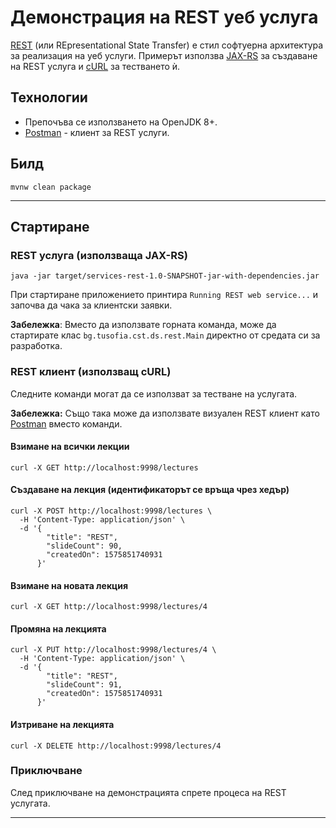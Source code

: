 # Демонстрация на REST уеб услуга

[REST](https://en.wikipedia.org/wiki/Representational_state_transfer) (или REpresentational State Transfer) е стил софтуерна архитектура за реализация на уеб услуги. Примерът използва [JAX-RS](https://docs.oracle.com/javaee/6/tutorial/doc/giepu.html) за създаване на REST услуга и [cURL](https://en.wikipedia.org/wiki/CURL) за тестването ѝ.

## Технологии
- Препочъва се използването на OpenJDK 8+.
- [Postman](https://www.getpostman.com/) - клиент за REST услуги.

## Билд
```
mvnw clean package
```

---

## Стартиране

### REST услуга (използваща JAX-RS)
```
java -jar target/services-rest-1.0-SNAPSHOT-jar-with-dependencies.jar
```
При стартиране приложението принтира `Running REST web service...` и започва да чака за клиентски заявки. 

**Забележка**: Вместо да използвате горната команда, може да стартирате клас `bg.tusofia.cst.ds.rest.Main` директно от средата си за разработка.

### REST клиент (използващ cURL)

Следните команди могат да се използват за тестване на услугата.

**Забележка:** Също така може да използвате визуален REST клиент като [Postman](https://www.getpostman.com/) вместо команди. 

#### Взимане на всички лекции
```
curl -X GET http://localhost:9998/lectures 	
```

#### Създаване на лекция (идентификаторът се връща чрез хедър)
```
curl -X POST http://localhost:9998/lectures \
  -H 'Content-Type: application/json' \
  -d '{
        "title": "REST",
        "slideCount": 90,
        "createdOn": 1575851740931
      }'
```

#### Взимане на новата лекция 
```
curl -X GET http://localhost:9998/lectures/4
```

#### Промяна на лекцията
```
curl -X PUT http://localhost:9998/lectures/4 \
  -H 'Content-Type: application/json' \
  -d '{
        "title": "REST",
        "slideCount": 91,
        "createdOn": 1575851740931
      }'
```

#### Изтриване на лекцията
```
curl -X DELETE http://localhost:9998/lectures/4
```

### Приключване
След приключване на демонстрацията спрете процеса на REST услугата.

---